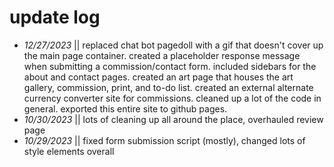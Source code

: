 # update log
- *12/27/2023* || replaced chat bot pagedoll with a gif that doesn't cover up the main page container.  created a placeholder response message when submitting a commission/contact form.  included sidebars for the about and contact pages.  created an art page that houses the art gallery, commission, print, and to-do list.  created an external alternate currency converter site for commissions.  cleaned up a lot of the code in general.  exported this entire site to github pages.
- *10/30/2023* || lots of cleaning up all around the place, overhauled review page
- *10/29/2023* || fixed form submission script (mostly), changed lots of style elements overall